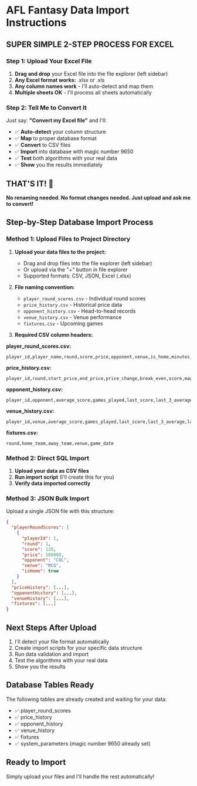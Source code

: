 # AFL Fantasy Data Import Instructions

## SUPER SIMPLE 2-STEP PROCESS FOR EXCEL

### Step 1: Upload Your Excel File
1. **Drag and drop** your Excel file into the file explorer (left sidebar)
2. **Any Excel format works:** .xlsx or .xls
3. **Any column names work** - I'll auto-detect and map them
4. **Multiple sheets OK** - I'll process all sheets automatically

### Step 2: Tell Me to Convert It
Just say: **"Convert my Excel file"** and I'll:
- ✅ **Auto-detect** your column structure
- ✅ **Map** to proper database format  
- ✅ **Convert** to CSV files
- ✅ **Import** into database with magic number 9650
- ✅ **Test** both algorithms with your real data
- ✅ **Show** you the results immediately

## THAT'S IT! 🎯

**No renaming needed. No format changes needed. Just upload and ask me to convert!**

## Step-by-Step Database Import Process

### Method 1: Upload Files to Project Directory

1. **Upload your data files to the project:**
   - Drag and drop files into the file explorer (left sidebar)
   - Or upload via the "+" button in file explorer
   - Supported formats: CSV, JSON, Excel (.xlsx)

2. **File naming convention:**
   - `player_round_scores.csv` - Individual round scores
   - `price_history.csv` - Historical price data
   - `opponent_history.csv` - Head-to-head records
   - `venue_history.csv` - Venue performance
   - `fixtures.csv` - Upcoming games

3. **Required CSV column headers:**

**player_round_scores.csv:**
```
player_id,player_name,round,score,price,opponent,venue,is_home,minutes,break_even,price_change
```

**price_history.csv:**
```
player_id,round,start_price,end_price,price_change,break_even,score,magic_number
```

**opponent_history.csv:**
```
player_id,opponent,average_score,games_played,last_score,last_3_average,last_round
```

**venue_history.csv:**
```
player_id,venue,average_score,games_played,last_score,last_3_average,last_round
```

**fixtures.csv:**
```
round,home_team,away_team,venue,game_date
```

### Method 2: Direct SQL Import

1. **Upload your data as CSV files**
2. **Run import script** (I'll create this for you)
3. **Verify data imported correctly**

### Method 3: JSON Bulk Import

Upload a single JSON file with this structure:
```json
{
  "playerRoundScores": [
    {
      "playerId": 1,
      "round": 1,
      "score": 120,
      "price": 500000,
      "opponent": "COL",
      "venue": "MCG",
      "isHome": true
    }
  ],
  "priceHistory": [...],
  "opponentHistory": [...],
  "venueHistory": [...],
  "fixtures": [...]
}
```

## Next Steps After Upload

1. I'll detect your file format automatically
2. Create import scripts for your specific data structure
3. Run data validation and import
4. Test the algorithms with your real data
5. Show you the results

## Database Tables Ready

The following tables are already created and waiting for your data:
- ✅ player_round_scores
- ✅ price_history  
- ✅ opponent_history
- ✅ venue_history
- ✅ fixtures
- ✅ system_parameters (magic number 9650 already set)

## Ready to Import

Simply upload your files and I'll handle the rest automatically!
